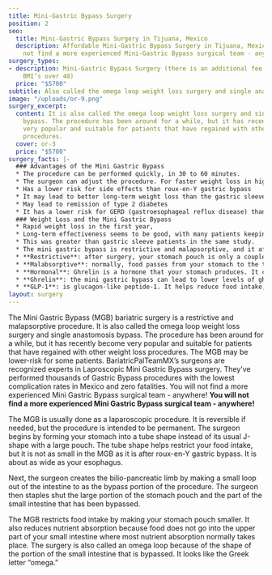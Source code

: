 ```yaml
---
title: Mini-Gastric Bypass Surgery
position: 2
seo:
  title: Mini-Gastric Bypass Surgery in Tijuana, Mexico
  description: Affordable Mini-Gastric Bypass Surgery in Tijuana, Mexico. You will
    not find a more experienced Mini-Gastric Bypass surgical team - anywhere.
surgery_types:
- description: Mini-Gastric Bypass Surgery (there is an additional fee of $500 for
    BMI’s over 48)
  price: "$5700"
subtitle: Also called the omega loop weight loss surgery and single anastomosis bypass.
image: "/uploads/or-9.png"
surgery_excerpt:
  content: It is also called the omega loop weight loss surgery and single anastomosis
    bypass. The procedure has been around for a while, but it has recently become
    very popular and suitable for patients that have regained with other weight loss
    procedures.
  cover: or-3
  price: "$5700"
surgery_facts: |-
  ### Advantages of the Mini Gastric Bypass
  * The procedure can be performed quickly, in 30 to 60 minutes.
  * The surgeon can adjust the procedure. For faster weight loss in higher-weight patients, the surgeon can lengthen the bypass limb. For slower weight loss in lower-weight patients, the surgeon can make the limb shorter
  * Has a lower risk for side effects than roux-en-Y gastric bypass
  * It may lead to better long-term weight loss than the gastric sleeve.
  * May lead to remission of type 2 diabetes
  * It has a lower risk for GERD (gastroesophageal reflux disease) than sleeve gastrectomy.
  ### Weight Loss and the Mini Gastric Bypass
  * Rapid weight loss in the first year,
  * Long-term effectiveness seems to be good, with many patients keeping off excess weight after five years.
  * This was greater than gastric sleeve patients in the same study.
  * The mini gastric bypass is restrictive and malapsorptive, and it affects your hunger hormones.
  * **Restrictive**: after surgery, your stomach pouch is only a couple ounces large. It is up to you to keep your portion sizes small so you don’t stretch the pouch.
  * **Malabsorptive**: normally, food passes from your stomach to the top of your small intestine, which is where most digestion and nutrient absorption takes place. The procedure changes your digestive tract so that food goes directly from your stomach to a lower portion of your small intestine. You can lose weight because you won’t be getting all of the calories from protein, carbohydrate, and fat.
  * **Hormonal**: Ghrelin is a hormone that your stomach produces. It causes you to feel hungry.
  * **Ghrelin**: the mini gastric bypass can lead to lower levels of ghrelin so you don’t feel as hungry, but your levels of ghrelin may not stay low for long.
  * **GLP-1**: is glucagon-like peptide-1. It helps reduce food intake, and your levels may increase after MGB.
layout: surgery
---
```


The Mini Gastric Bypass (MGB) bariatric surgery is a restrictive and malapsorptive procedure. It is also called the omega loop weight loss surgery and single anastomosis bypass. The procedure has been around for a while, but it has recently become very popular and suitable for patients that have regained with other weight loss procedures. The MGB may be lower-risk for some patients. BariatricPalTeamMX’s surgeons are recognized experts in Laproscopic Mini Gastric Bypass surgery. They’ve performed thousands of Gastric Bypass procedures with the lowest complication rates in Mexico and zero fatalities. You will not find a more experienced Mini Gastric Bypass surgical team - anywhere! **You will not find a more experienced Mini Gastric Bypass surgical team - anywhere!**

The MGB is usually done as a laparoscopic procedure. It is reversible if needed, but the procedure is intended to be permanent. The surgeon begins by forming your stomach into a tube shape instead of its usual J-shape with a large pouch. The tube shape helps restrict your food intake, but it is not as small in the MGB as it is after roux-en-Y gastric bypass. It is about as wide as your esophagus.

Next, the surgeon creates the bilio-pancreatic limb by making a small loop out of the intestine to as the bypass portion of the procedure. The surgeon then staples shut the large portion of the stomach pouch and the part of the small intestine that has been bypassed.

The MGB restricts food intake by making your stomach pouch smaller. It also reduces nutrient absorption because food does not go into the upper part of your small intestine where most nutrient absorption normally takes place. The surgery is also called an omega loop because of the shape of the portion of the small intestine that is bypassed. It looks like the Greek letter “omega.”
